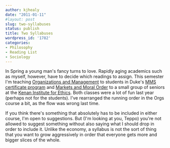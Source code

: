 ```yaml
---
author: kjhealy
date: "2011-01-11"
#layout: post
slug: two-syllabuses
status: publish
title: Two Syllabuses
wordpress_id: '1782'
categories:
- Philosophy
- Reading List
- Sociology
---
```


In Spring a young man's fancy turns to love. Rapidly aging academics such as myself, however, have to decide which readings to assign. This semester I'm teaching [Organizations and Management](http://www.kieranhealy.org/files/teaching/organizations.pdf) to students in Duke's [MMS certificate program](http://www.markets.duke.edu/) and [Markets and Moral Order](http://www.kieranhealy.org/files/teaching/ethics200.pdf) to a small group of seniors at the [Kenan Institute for Ethics](http://kenan.ethics.duke.edu/). Both classes were a lot of fun last year (perhaps not for the students). I've rearranged the running order in the Orgs course a bit, as the flow was wrong last time.

If you think there's something that absolutely has to be included in either course, I'm open to suggestions. But (I'm looking at you, Teppo) you're not allowed to suggest something without also saying what I should drop in order to include it. Unlike the economy, a syllabus is not the sort of thing that you want to grow aggressively in order that everyone gets more and bigger slices of the whole.
